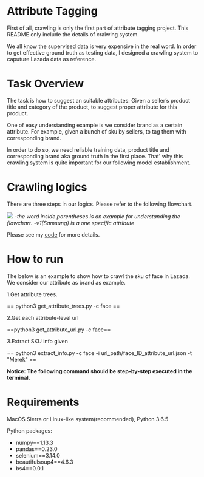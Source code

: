 Attribute Tagging
===
First of all, crawling is only the first part of attribute tagging project. This README only include the details of cralwing system.

We all know the supervised data is very expensive in the real word. In order to get effective ground truth as testing data, I designed a crawling system to caputure Lazada data as reference.

Task Overview
===
The task is how to suggest an suitable attributes: Given a seller’s product title and category of the product, to suggest proper attribute for this product.

One of easy understanding example is we consider brand as a certain attribute. For example, given a bunch of sku by sellers, to tag them with corresponding brand.

In order to do so, we need reliable training data, product title and corresponding brand aka ground truth in the first place. That' why this crawling system is quite important for our following model establishment.

Crawling logics
===
There are three steps in our logics. Please refer to the following flowchart.

![](https://i.imgur.com/OAinf70.png)
*-the word inside parentheses is an example for understanding the flowchart.*
*-v1(Samsung) is a one specific attribute*

Please see my [code](https://github.com/liyunrui/Attribute_Tagging_Crawling_System/tree/master/src) for more details.


How to run
====
The below is an example to show how to crawl the sku of face in Lazada. We consider our attribute as brand as example. 

1.Get attribute trees.

== python3 get_attribute_trees.py -c face ==

2.Get each attribute-level url

==python3 get_attribute_url.py -c face==

3.Extract SKU info given 

== python3 extract_info.py -c face -i url_path/face_ID_attribute_url.json -t "Merek" ==

**Notice: The following command should be step-by-step executed in the terminal.**



Requirements
===
MacOS Sierra or Linux-like system(recommended), Python 3.6.5

Python packages:

- numpy==1.13.3
- pandas==0.23.0
- selenium==3.14.0
- beautifulsoup4==4.6.3
- bs4==0.0.1
